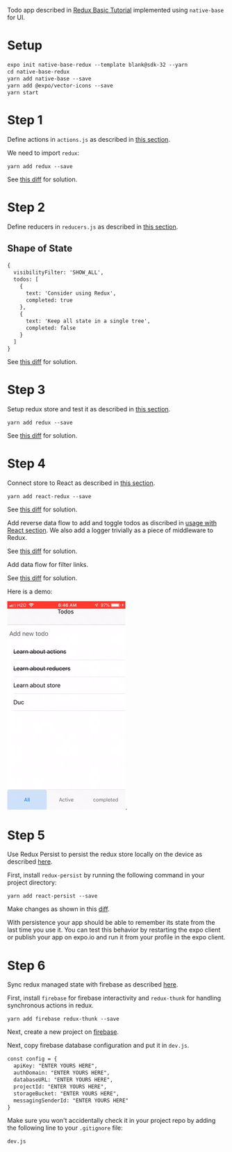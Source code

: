 Todo app described in [Redux Basic Tutorial](https://redux.js.org/basics/basic-tutorial) implemented using `native-base` for UI.

# Setup
```
expo init native-base-redux --template blank@sdk-32 --yarn
cd native-base-redux
yarn add native-base --save
yarn add @expo/vector-icons --save
yarn start
```

# Step 1
Define actions in `actions.js` as described in [this section](https://redux.js.org/basics/actions).

We need to import `redux`:
```
yarn add redux --save
```
See [this diff](https://github.com/lubaochuan/native-base-redux/commit/b54b98d06cde19458f245be1c1d8d3ed296179c8) for solution.

# Step 2
Define reducers in `reducers.js` as described in [this section](https://redux.js.org/basics/reducers).

## Shape of State
```
{
  visibilityFilter: 'SHOW_ALL',
  todos: [
    {
      text: 'Consider using Redux',
      completed: true
    },
    {
      text: 'Keep all state in a single tree',
      completed: false
    }
  ]
}
```
See [this diff](https://github.com/lubaochuan/native-base-redux/commit/58b6fee5dbaf4c886c582da5124a671910cbe30b) for solution.

# Step 3
Setup redux store and test it as described in [this section](https://redux.js.org/basics/store).

```
yarn add redux --save
```

See [this diff](https://github.com/lubaochuan/native-base-redux/commit/621077c6c6da6610933ac14a66e13311b4975bb0) for solution.

# Step 4
Connect store to React as described in [this section](https://redux.js.org/basics/usage-with-react).
```
yarn add react-redux --save
```

See [this diff](https://github.com/lubaochuan/native-base-redux/commit/b8af0260feaef41aae2e9602542544c90bb1c417) for solution.

Add reverse data flow to add and toggle todos as discribed in
[usage with React section](https://redux.js.org/basics/usage-with-react).
We also add a logger trivially as a piece of middleware to Redux.

See [this diff](https://github.com/lubaochuan/native-base-redux/commit/e02e39505267558c0bebcd6e4eecdaf5768d68d0) for solution.

Add data flow for filter links.

See [this diff](https://github.com/lubaochuan/native-base-redux/commit/d97a7ce43527cad2f98537600929a1302b3f9616) for solution.

Here is a demo:

![demo](demo1.gif).

# Step 5
Use Redux Persist to persist the redux store locally on the device as
described [here](http://www.reactnativeexpress.com/redux_persist).

First, install `redux-persist` by running the following command in your project directory:
```
yarn add react-persist --save
```

Make changes as shown in this [diff](https://github.com/lubaochuan/native-base-redux/commit/6da3c976870f613a467c4eaab2ead175ac24ae5e).

With persistence your app should be able to remember its state from the last time you use it. You can test this behavior by restarting the expo client or publish your app on expo.io and run it from your profile in the expo client.

# Step 6
Sync redux managed state with firebase as described
[here](https://blog.bitsrc.io/building-a-todo-app-in-react-with-firebase-and-redux-ba3ab53a671b).

First, install `firebase` for firebase interactivity and `redux-thunk` for
handling synchronous actions in redux.
```
yarn add firebase redux-thunk --save
```

Next, create a new project on [firebase](https://console.firebase.google.com).

Next, copy firebase database configuration and put it in `dev.js`.
```
const config = {
  apiKey: "ENTER YOURS HERE",
  authDomain: "ENTER YOURS HERE",
  databaseURL: "ENTER YOURS HERE",
  projectId: "ENTER YOURS HERE",
  storageBucket: "ENTER YOURS HERE",
  messagingSenderId: "ENTER YOURS HERE"
}
```
Make sure you won't accidentally check it in your project repo by adding the following line  to your `.gitignore` file:
```
dev.js
```
